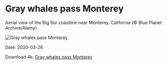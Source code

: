 # Gray whales pass Monterey

Aerial view of the Big Sur coastline near Monterey, California (© Blue Planet Archive/Alamy)

![Gray whales pass Monterey](https://bing.com/th?id=OHR.NoCaliCoast_EN-US0095184591_UHD.jpg&rf=LaDigue_UHD.jpg&pid=hp&w=1024&h=576)

Date: 2020-03-26

Download 4k: [Gray whales pass Monterey](https://bing.com/th?id=OHR.NoCaliCoast_EN-US0095184591_UHD.jpg&rf=LaDigue_UHD.jpg&pid=hp&w=3840&h=2160)

